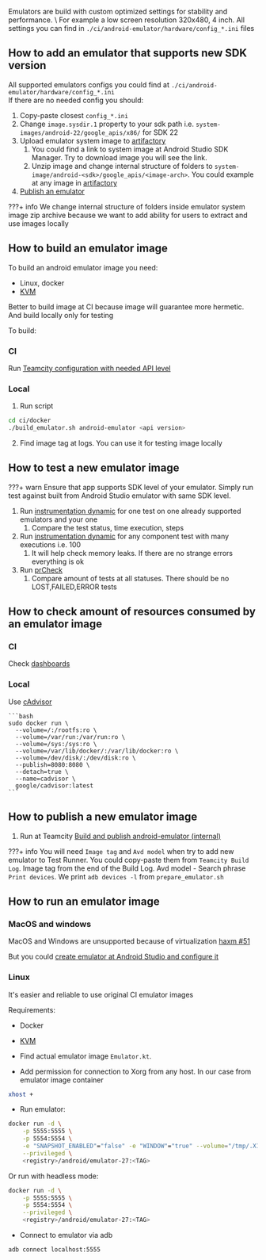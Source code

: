 Emulators are build with custom optimized settings for stability and performance. \ 
For example a low screen resolution 320x480, 4 inch.
All settings you can find in `./ci/android-emulator/hardware/config_*.ini` files

## How to add an emulator that supports new SDK version 

All supported emulators configs you could find at `./ci/android-emulator/hardware/config_*.ini` \
If there are no needed config you should:

1. Copy-paste closest `config_*.ini`
2. Change `image.sysdir.1` property to your sdk path i.e. `system-images/android-22/google_apis/x86/` for SDK 22 
3. Upload emulator system image to [artifactory](http://links.k.avito.ru/emulator-system_images)
   1. You could find a link to system image at Android Studio SDK Manager. Try to download image you will see the link.
   2. Unzip image and change internal structure of folders to `system-image/android-<sdk>/google_apis/<image-arch>`. You could example at any image in [artifactory](http://links.k.avito.ru/emulator-system_images)
4. [Publish an emulator](#how-to-publish-a-new-emulator-image)

???+ info
    We change internal structure of folders inside emulator system image zip archive because we want to add ability for users to extract and use images locally

## How to build an emulator image

To build an android emulator image you need:
- Linux, docker
- [KVM](https://developer.android.com/studio/run/emulator-acceleration#vm-linux)

Better to build image at CI because image will guarantee more hermetic. And build locally only for testing

To build:

### CI
Run [Teamcity configuration with needed API level](http://links.k.avito.ru/Sc)

### Local
1. Run script

```bash
cd ci/docker
./build_emulator.sh android-emulator <api version>
```

2. Find image tag at logs. You can use it for testing image locally

## How to test a new emulator image

???+ warn
    Ensure that app supports SDK level of your emulator. Simply run test against built from Android Studio emulator with same SDK level.

1. Run [instrumentation dynamic](http://links.k.avito.ru/nl) for one test on one already supported emulators and your one
   1. Compare the test status, time execution, steps
2. Run [instrumentation dynamic](http://links.k.avito.ru/nl) for any component test with many executions i.e. 100
   1. It will help check memory leaks. If there are no strange errors everything is ok
3. Run [prCheck](https://tmct.avito.ru/buildConfiguration/AvitoAndroid_Build)
   1. Compare amount of tests at all statuses. There should be no LOST,FAILED,ERROR tests

## How to check amount of resources consumed by an emulator image

### CI
Check [dashboards](https://mntr.avito.ru/grafana/d/9LxwD7Wnz/android-emulators)

### Local
Use [cAdvisor](https://github.com/google/cadvisor)

    ```bash
    sudo docker run \
      --volume=/:/rootfs:ro \
      --volume=/var/run:/var/run:ro \
      --volume=/sys:/sys:ro \
      --volume=/var/lib/docker/:/var/lib/docker:ro \
      --volume=/dev/disk/:/dev/disk:ro \
      --publish=8080:8080 \
      --detach=true \
      --name=cadvisor \
      google/cadvisor:latest
    ```

## How to publish a new emulator image

1. Run at Teamcity [Build and publish android-emulator (internal)](http://links.k.avito.ru/publish-android-emulator-image)

???+ info
    You will need `Image tag` and `Avd model` when try to add new emulator to Test Runner. You could copy-paste them from `Teamcity Build Log`. Image tag from the end of the Build Log. Avd model - Search phrase `Print devices`. We print `adb devices -l` from `prepare_emulator.sh`   


## How to run an emulator image

### MacOS and windows

MacOS and Windows are unsupported because of virtualization [haxm #51](https://github.com/intel/haxm/issues/51#issuecomment-389731675)

But you could [create emulator at Android Studio and configure it](http://links.k.avito.ru/emulator-setup)

### Linux

It's easier and reliable to use original CI emulator images

Requirements:

- Docker
- [KVM](https://developer.android.com/studio/run/emulator-acceleration#vm-linux)


- Find actual emulator image `Emulator.kt`.
- Add permission for connection to Xorg from any host. In our case from emulator image container
```bash
xhost +
```
- Run emulator:
```bash
docker run -d \
    -p 5555:5555 \
    -p 5554:5554 \
    -e "SNAPSHOT_ENABLED"="false" -e "WINDOW"="true" --volume="/tmp/.X11-unix:/tmp/.X11-unix:rw" \
    --privileged \
    <registry>/android/emulator-27:<TAG>
```
Or run with headless mode:
```bash
docker run -d \
    -p 5555:5555 \
    -p 5554:5554 \
    --privileged \
    <registry>/android/emulator-27:<TAG>
```
- Connect to emulator via adb
```bash
adb connect localhost:5555
```
